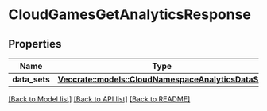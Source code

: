 # CloudGamesGetAnalyticsResponse

## Properties

Name | Type | Description | Notes
------------ | ------------- | ------------- | -------------
**data_sets** | [**Vec<crate::models::CloudNamespaceAnalyticsDataSet>**](CloudNamespaceAnalyticsDataSet.md) |  | 

[[Back to Model list]](../README.md#documentation-for-models) [[Back to API list]](../README.md#documentation-for-api-endpoints) [[Back to README]](../README.md)


